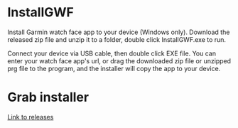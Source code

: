 # InstallGWF
Install Garmin watch face app to your device (Windows only). Download the released zip file and unzip it to a folder, double click InstallGWF.exe to run.

Connect your device via USB cable, then double click EXE file. You can enter your watch face app's url, or drag the downloaded zip file or unzipped prg file to the program, and the installer will copy the app to your device.

# Grab installer
[Link to releases](https://github.com/joshuahxh/InstallGWF/releases)
